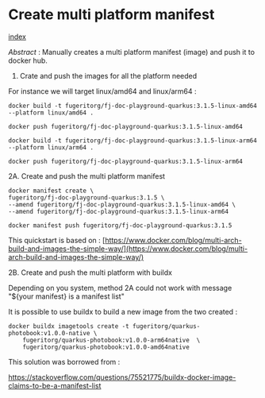 # Create multi platform manifest

[index](index.md)

*Abstract* : Manually creates a multi platform manifest (image) and push it to docker hub.

1. Crate and push the images for all the platform needed

For instance we will target linux/amd64 and linux/arm64 :

`docker build -t fugeritorg/fj-doc-playground-quarkus:3.1.5-linux-amd64 --platform linux/amd64 .`

`docker push fugeritorg/fj-doc-playground-quarkus:3.1.5-linux-amd64`

`docker build -t fugeritorg/fj-doc-playground-quarkus:3.1.5-linux-arm64 --platform linux/arm64 .`

`docker push fugeritorg/fj-doc-playground-quarkus:3.1.5-linux-arm64`

2A. Create and push the multi platform manifest

```
docker manifest create \
fugeritorg/fj-doc-playground-quarkus:3.1.5 \
--amend fugeritorg/fj-doc-playground-quarkus:3.1.5-linux-amd64 \
--amend fugeritorg/fj-doc-playground-quarkus:3.1.5-linux-arm64 
```

`docker manifest push fugeritorg/fj-doc-playground-quarkus:3.1.5`

This quickstart is based on : [https://www.docker.com/blog/multi-arch-build-and-images-the-simple-way/](https://www.docker.com/blog/multi-arch-build-and-images-the-simple-way/)

2B. Create and push the multi platform with buildx

Depending on you system, method 2A could not work with message "${your manifest} is a manifest list"

It is possible to use buildx to build a new image from the two created : 

```
docker buildx imagetools create -t fugeritorg/quarkus-photobook:v1.0.0-native \
    fugeritorg/quarkus-photobook:v1.0.0-arm64native  \
    fugeritorg/quarkus-photobook:v1.0.0-amd64native
```

This solution was borrowed from : 

<https://stackoverflow.com/questions/75521775/buildx-docker-image-claims-to-be-a-manifest-list>
